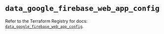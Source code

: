 # `data_google_firebase_web_app_config`

Refer to the Terraform Registry for docs: [`data_google_firebase_web_app_config`](https://registry.terraform.io/providers/hashicorp/google-beta/6.25.0/docs/data-sources/google_firebase_web_app_config).
